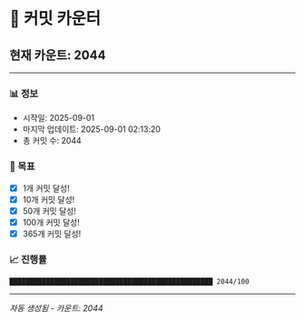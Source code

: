 # 🔢 커밋 카운터

## 현재 카운트: 2044

---

### 📊 정보
- 시작일: 2025-09-01
- 마지막 업데이트: 2025-09-01 02:13:20
- 총 커밋 수: 2044

### 🎯 목표
- [x] 1개 커밋 달성!
- [x] 10개 커밋 달성!
- [x] 50개 커밋 달성!
- [x] 100개 커밋 달성!
- [x] 365개 커밋 달성!

### 📈 진행률
```
██████████████████████████████████████████████████ 2044/100
```

---
*자동 생성됨 - 카운트: 2044*
